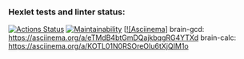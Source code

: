 ### Hexlet tests and linter status:
[![Actions Status](https://github.com/SafarGalimzyanov/python-project-49/workflows/hexlet-check/badge.svg)](https://github.com/SafarGalimzyanov/python-project-49/actions)
[![Maintainability](https://api.codeclimate.com/v1/badges/566304b06d2e1648d868/maintainability)](https://codeclimate.com/github/SafarGalimzyanov/python-project-49/maintainability)
[[![Asciinema]](https://asciinema.org/a/zZxxmOvXDh7Tde3xq3YhJww9i)
brain-gcd: https://asciinema.org/a/eTMdB4btGmDQajkbqgRG4YTXd
brain-calc: https://asciinema.org/a/KOTL01N0RSOreOIu6tXjQIM1o
